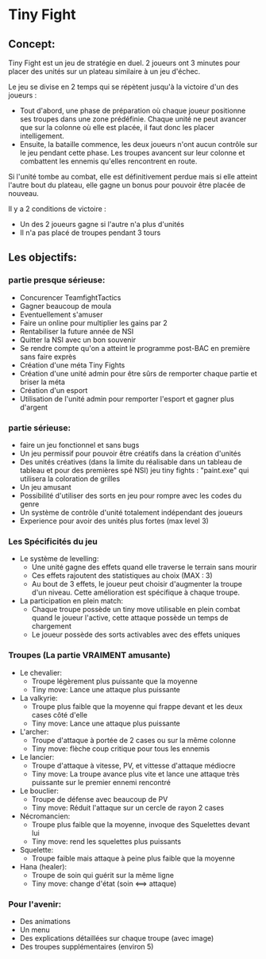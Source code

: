 # Tiny Fight

## Concept:
Tiny Fight est un jeu de stratégie en duel.
2 joueurs ont 3 minutes pour placer des unités sur un 
plateau similaire à un jeu d'échec.

Le jeu se divise en 2 temps qui se répètent jusqu'à la victoire d'un des joueurs :
  - Tout d'abord, une phase de préparation où chaque joueur positionne ses troupes dans une zone prédéfinie. Chaque unité ne peut avancer que sur la colonne où elle est placée, il faut donc les placer intelligement.
  - Ensuite, la bataille commence, les deux joueurs n'ont aucun contrôle sur le jeu pendant cette phase.  Les troupes avancent sur leur colonne et combattent les ennemis qu'elles rencontrent en route. 

Si l'unité tombe au combat, elle est définitivement perdue mais si elle atteint l'autre bout du plateau, elle gagne un bonus pour pouvoir être placée de nouveau.

Il y a 2 conditions de victoire :
  - Un des 2 joueurs gagne si l'autre n'a plus d'unités
  - Il n'a pas placé de troupes pendant 3 tours

## Les objectifs:

### partie presque sérieuse:
  - Concurencer TeamfightTactics
  - Gagner beaucoup de moula
  - Eventuellement s'amuser
  - Faire un online pour multiplier les gains par 2
  - Rentabiliser la future année de NSI
  - Quitter la NSI avec un bon souvenir
  - Se rendre compte qu'on a atteint le programme post-BAC en première sans faire exprès
  - Création d'une méta Tiny Fights
  - Création d'une unité admin pour être sûrs de remporter chaque partie et briser la méta
  - Création d'un esport
  - Utilisation de l'unité admin pour remporter l'esport et gagner plus d'argent

### partie sérieuse: 
  - faire un jeu fonctionnel et sans bugs
  - Un jeu permissif pour pouvoir être créatifs dans la création d'unités
  - Des unités créatives (dans la limite du réalisable dans un tableau de tableau et pour des premières spé NSI) jeu tiny fights : "paint.exe" qui utilisera la coloration de grilles
  - Un jeu amusant
  - Possibilité d'utiliser des sorts en jeu pour rompre avec les codes du genre
  - Un système de contrôle d'unité totalement indépendant des joueurs
  - Experience pour avoir des unités plus fortes (max level 3)

### Les Spécificités du jeu
  - Le système de levelling:
    - Une unité gagne des effets quand elle traverse le terrain sans mourir
    - Ces effets rajoutent des statistiques au choix (MAX : 3)
    - Au bout de 3 effets, le joueur peut choisir d'augmenter la troupe d'un niveau. Cette amélioration est spécifique à chaque troupe.
  - La participation en plein match:
    - Chaque troupe possède un tiny move utilisable en plein combat quand le joueur l'active, cette attaque possède un temps de chargement
    - Le joueur possède des sorts activables avec des effets uniques

### Troupes (La partie VRAIMENT amusante)
  - Le chevalier:
    - Troupe légèrement plus puissante que la moyenne
    - Tiny move: Lance une attaque plus puissante
  - La valkyrie:
    - Troupe plus faible que la moyenne qui frappe devant et les deux cases côté d'elle
    - Tiny move: Lance une attaque plus puissante
  - L'archer:
    - Troupe d'attaque à portée de 2 cases ou sur la même colonne
    - Tiny move: flèche coup critique pour tous les ennemis
  - Le lancier:
    - Troupe d'attaque à vitesse, PV, et vittesse d'attaque médiocre 
    - Tiny move: La troupe avance plus vite et lance une attaque très puissante sur le premier ennemi rencontré
  - Le bouclier:
    - Troupe de défense avec beaucoup de PV
    - Tiny move: Réduit l'attaque sur un cercle de rayon 2 cases
  - Nécromancien:
    - Troupe plus faible que la moyenne, invoque des Squelettes devant lui
    - Tiny move: rend les squelettes plus puissants
  - Squelette:
    - Troupe faible mais attaque à peine plus faible que la moyenne
  - Hana (healer):
    - Troupe de soin qui guérit sur la même ligne
    - Tiny move: change d'état (soin <==> attaque)

### Pour l'avenir:
  - Des animations
  - Un menu
  - Des explications détaillées sur chaque troupe (avec image)
  - Des troupes supplémentaires (environ 5)
 